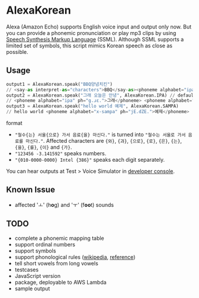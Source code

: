 # AlexaKorean

Alexa (Amazon Echo) supports English voice input and output only now. But you
can provide a phonemic pronunciation or play mp3 clips by using [Speech
Synthesis Markup Language][ssml] (SSML). Although SSML supports a limited set
of symbols, this script mimics Korean speech as close as possible.

## Usage

```python
output1 = AlexaKorean.speak("BBQ양념치킨")
// <say-as interpret-as="characters">BBQ</say-as><phoneme alphabet="ipa" ph="jɑŋ.njʌm.t͡ʃi.kin.">양념치킨</phoneme>
output2 = AlexaKorean.speak("그래 오늘은 안녕", AlexaKorean.IPA) // default: IPA
// <phoneme alphabet="ipa" ph="g.ɹɛ.">그래</phoneme> <phoneme alphabet="ipa" ph="oʊ.nl.n.">오늘은</phoneme> ...
output3 = AlexaKorean.speak("hello world 예제", AlexaKorean.SAMPA)
// hello world <phoneme alphabet="x-sampa" ph="jE.dZE.">예제</phoneme>
```

format
* `"철수{는} 서울{으로} 가서 음료{을} 마신다."` is turned into
  `"철수는 서울로 가서 음료를 마신다."`. Affected characters are `{와}`, `{과}`,
  `{으로}`, `{로}`, `{은}`, `{는}`, `{을}`, `{를}`, `{이}` and `{가}`.
* `"123456 -3.141592"` speaks numbers.
* `"{010-0000-0000} Intel {386}"` speaks each digit separately.

You can hear outputs at Test > Voice Simulator in [developer
console][developer_console].

## Known Issue

* affected 'ㅗ' (h**o**g) and 'ㅜ' (f**oo**t) sounds

## TODO

* complete a phonemic mapping table
* support ordinal numbers
* support symbols
* support phonological rules ([wikipedia][korean_phonology],
  [reference][standard])
* tell short vowels from long vowels
* testcases
* JavaScript version
* package, deployable to AWS Lambda
* sample output

[ssml]: https://developer.amazon.com/public/solutions/alexa/alexa-skills-kit/docs/speech-synthesis-markup-language-ssml-reference
[developer_console]: https://developer.amazon.com/edw/home.html#/skills
[unicode_jamo]: https://en.wikipedia.org/wiki/Hangul_Jamo_(Unicode_block)
[korean_phonology]: https://en.wikipedia.org/wiki/Korean_phonology
[standard]: http://www.korean.go.kr/front/page/pageView.do?page_id=P000085

